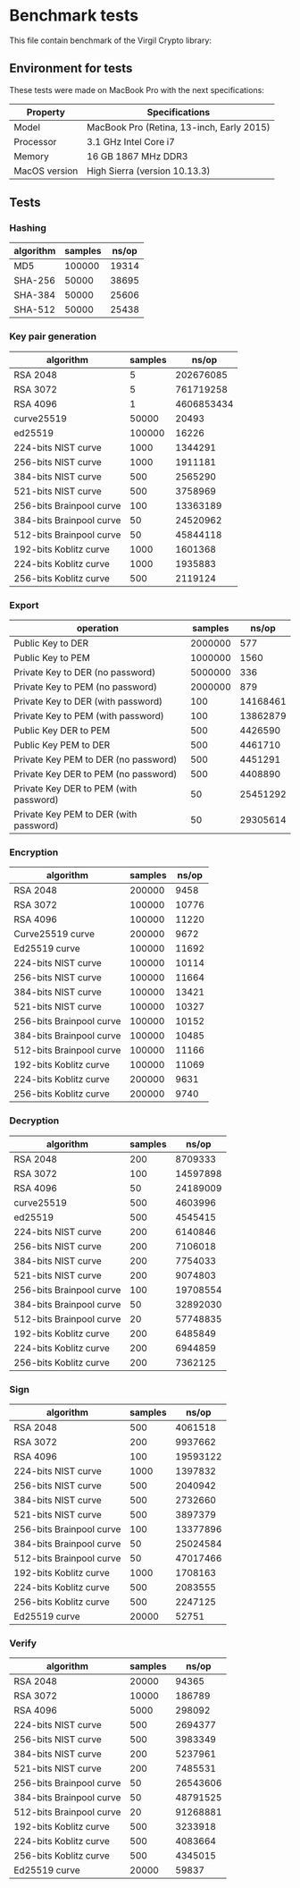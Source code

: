 # Benchmark tests

This file contain benchmark of the Virgil Crypto library:

## Environment for tests

These tests were made on MacBook Pro with the next specifications:

| Property      | Specifications                            |
|---------------|-------------------------------------------|
| Model         | MacBook Pro (Retina, 13-inch, Early 2015) |
| Processor     | 3.1 GHz Intel Core i7                     |
| Memory        | 16 GB 1867 MHz DDR3                       |
| MacOS version | High Sierra (version 10.13.3)             |

## Tests

### Hashing

| algorithm | samples | ns/op |
|-----------|---------|-------|
| MD5       | 100000  | 19314 |
| SHA-256   | 50000   | 38695 |
| SHA-384   | 50000   | 25606 |
| SHA-512   | 50000   | 25438 |

### Key pair generation

| algorithm                | samples | ns/op      |
|--------------------------|---------|------------|
| RSA 2048                 | 5       | 202676085  |
| RSA 3072                 | 5       | 761719258  |
| RSA 4096                 | 1       | 4606853434 |
| curve25519               | 50000   | 20493      |
| ed25519                  | 100000  | 16226      |
| 224-bits NIST curve      | 1000    | 1344291    |
| 256-bits NIST curve      | 1000    | 1911181    |
| 384-bits NIST curve      | 500     | 2565290    |
| 521-bits NIST curve      | 500     | 3758969    |
| 256-bits Brainpool curve | 100     | 13363189   |
| 384-bits Brainpool curve | 50      | 24520962   |
| 512-bits Brainpool curve | 50      | 45844118   |
| 192-bits Koblitz curve   | 1000    | 1601368    |
| 224-bits Koblitz curve   | 1000    | 1935883    |
| 256-bits Koblitz curve   | 500     | 2119124    |

### Export

| operation                              | samples | ns/op    |
|----------------------------------------|---------|----------|
| Public Key to DER                      | 2000000 | 577      |
| Public Key to PEM                      | 1000000 | 1560     |
| Private Key to DER (no password)       | 5000000 | 336      |
| Private Key to PEM (no password)       | 2000000 | 879      |
| Private Key to DER (with password)     | 100     | 14168461 |
| Private Key to PEM (with password)     | 100     | 13862879 |
| Public Key DER to PEM                  | 500     | 4426590  |
| Public Key PEM to DER                  | 500     | 4461710  |
| Private Key PEM to DER (no password)   | 500     | 4451291  |
| Private Key DER to PEM (no password)   | 500     | 4408890  |
| Private Key DER to PEM (with password) | 50      | 25451292 |
| Private Key PEM to DER (with password) | 50      | 29305614 |

### Encryption

| algorithm                | samples | ns/op |
|--------------------------|---------|-------|
| RSA 2048                 | 200000  | 9458  |
| RSA 3072                 | 100000  | 10776 |
| RSA 4096                 | 100000  | 11220 |
| Curve25519 curve         | 200000  | 9672  |
| Ed25519 curve            | 100000  | 11692 |
| 224-bits NIST curve      | 100000  | 10114 |
| 256-bits NIST curve      | 100000  | 11664 |
| 384-bits NIST curve      | 100000  | 13421 |
| 521-bits NIST curve      | 100000  | 10327 |
| 256-bits Brainpool curve | 100000  | 10152 |
| 384-bits Brainpool curve | 100000  | 10485 |
| 512-bits Brainpool curve | 100000  | 11166 |
| 192-bits Koblitz curve   | 100000  | 11069 |
| 224-bits Koblitz curve   | 200000  | 9631  |
| 256-bits Koblitz curve   | 200000  | 9740  |

### Decryption

| algorithm                | samples | ns/op    |
|--------------------------|---------|----------|
| RSA 2048                 | 200     | 8709333  |
| RSA 3072                 | 100     | 14597898 |
| RSA 4096                 | 50      | 24189009 |
| curve25519               | 500     | 4603996  |
| ed25519                  | 500     | 4545415  |
| 224-bits NIST curve      | 200     | 6140846  |
| 256-bits NIST curve      | 200     | 7106018  |
| 384-bits NIST curve      | 200     | 7754033  |
| 521-bits NIST curve      | 200     | 9074803  |
| 256-bits Brainpool curve | 100     | 19708554 |
| 384-bits Brainpool curve | 50      | 32892030 |
| 512-bits Brainpool curve | 20      | 57748835 |
| 192-bits Koblitz curve   | 200     | 6485849  |
| 224-bits Koblitz curve   | 200     | 6944859  |
| 256-bits Koblitz curve   | 200     | 7362125  |

### Sign

| algorithm                | samples | ns/op    |
|--------------------------|---------|----------|
| RSA 2048                 | 500     | 4061518  |
| RSA 3072                 | 200     | 9937662  |
| RSA 4096                 | 100     | 19593122 |
| 224-bits NIST curve      | 1000    | 1397832  |
| 256-bits NIST curve      | 500     | 2040942  |
| 384-bits NIST curve      | 500     | 2732660  |
| 521-bits NIST curve      | 500     | 3897379  |
| 256-bits Brainpool curve | 100     | 13377896 |
| 384-bits Brainpool curve | 50      | 25024584 |
| 512-bits Brainpool curve | 50      | 47017466 |
| 192-bits Koblitz curve   | 1000    | 1708163  |
| 224-bits Koblitz curve   | 500     | 2083555  |
| 256-bits Koblitz curve   | 500     | 2247125  |
| Ed25519 curve            | 20000   | 52751    |

### Verify

| algorithm                | samples | ns/op    |
|--------------------------|---------|----------|
| RSA 2048                 | 20000   | 94365    |
| RSA 3072                 | 10000   | 186789   |
| RSA 4096                 | 5000    | 298092   |
| 224-bits NIST curve      | 500     | 2694377  |
| 256-bits NIST curve      | 500     | 3983349  |
| 384-bits NIST curve      | 200     | 5237961  |
| 521-bits NIST curve      | 200     | 7485531  |
| 256-bits Brainpool curve | 50      | 26543606 |
| 384-bits Brainpool curve | 50      | 48791525 |
| 512-bits Brainpool curve | 20      | 91268881 |
| 192-bits Koblitz curve   | 500     | 3233918  |
| 224-bits Koblitz curve   | 500     | 4083664  |
| 256-bits Koblitz curve   | 500     | 4345015  |
| Ed25519 curve            | 20000   | 59837    |
